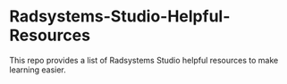 # Radsystems-Studio-Helpful-Resources
This repo provides a list of Radsystems Studio helpful resources to make learning easier.

